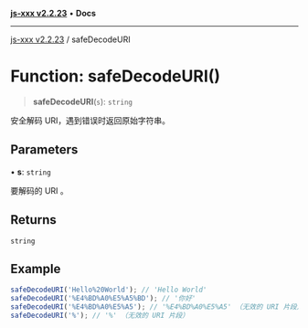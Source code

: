 [**js-xxx v2.2.23**](../README.md) • **Docs**

***

[js-xxx v2.2.23](../README.md) / safeDecodeURI

# Function: safeDecodeURI()

> **safeDecodeURI**(`s`): `string`

安全解码 URI，遇到错误时返回原始字符串。

## Parameters

• **s**: `string`

要解码的 URI 。

## Returns

`string`

## Example

```ts
safeDecodeURI('Hello%20World'); // 'Hello World'
safeDecodeURI('%E4%BD%A0%E5%A5%BD'); // '你好'
safeDecodeURI('%E4%BD%A0%E5%A5'); // '%E4%BD%A0%E5%A5' （无效的 URI 片段）
safeDecodeURI('%'); // '%' （无效的 URI 片段）
```
